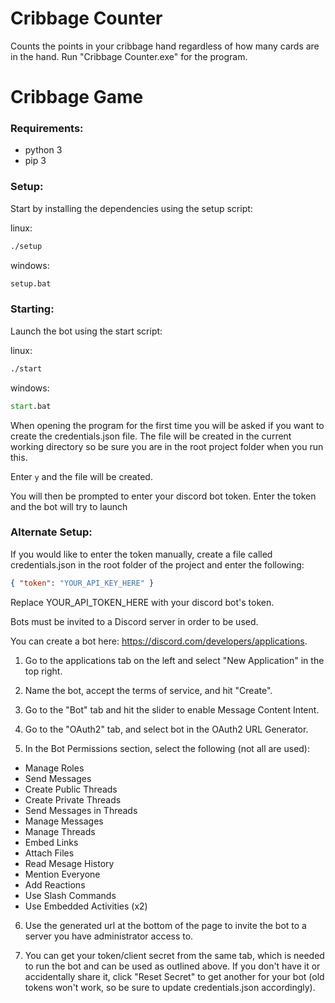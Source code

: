# Cribbage Counter
Counts the points in your cribbage hand regardless of how many cards are in the hand.
Run "Cribbage Counter.exe" for the program.

# Cribbage Game

### Requirements:
* python 3
* pip 3

### Setup:

Start by installing the dependencies using the setup script:

linux:
```bash
./setup
```

windows:
```cmd
setup.bat
```

### Starting:
Launch the bot using the start script:

linux:
```bash
./start
```

windows:
```cmd
start.bat
```

When opening the program for the first time you will be asked if you want to create the credentials.json file.
The file will be created in the current working directory so be sure you are in the root project folder when you run this.

Enter `y` and the file will be created.

You will then be prompted to enter your discord bot token.
Enter the token and the bot will try to launch

### Alternate Setup:
If you would like to enter the token manually, create a file called credentials.json in the root folder of the project and enter the following:

```json
{ "token": "YOUR_API_KEY_HERE" }
```

Replace YOUR_API_TOKEN_HERE with your discord bot's token.

Bots must be invited to a Discord server in order to be used.

You can create a bot here: https://discord.com/developers/applications.

1) Go to the applications tab on the left and select "New Application" in the top right.

2) Name the bot, accept the terms of service, and hit "Create".

3) Go to the "Bot" tab and hit the slider to enable Message Content Intent.

4) Go to the "OAuth2" tab, and select bot in the OAuth2 URL Generator.

5) In the Bot Permissions section, select the following (not all are used):

 - Manage Roles
 - Send Messages
 - Create Public Threads
 - Create Private Threads
 - Send Messages in Threads
 - Manage Messages
 - Manage Threads
 - Embed Links
 - Attach Files
 - Read Mesage History
 - Mention Everyone
 - Add Reactions
 - Use Slash Commands
 - Use Embedded Activities (x2)

6) Use the generated url at the bottom of the page to invite the bot to a server you have administrator access to.

7) You can get your token/client secret from the same tab, which is needed to run the bot and can be used as outlined above.
If you don't have it or accidentally share it, click "Reset Secret" to get another for your bot (old tokens won't work, so be sure to update credentials.json accordingly).
